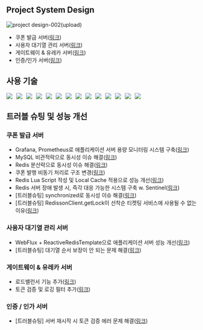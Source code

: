 ## Project System Design
![project design-002(upload)](https://github.com/user-attachments/assets/4e325496-c330-4164-a7ff-cd68d1797212)

- 쿠폰 발급 서버([링크](https://github.com/commerce-prac/coupon-issue))
- 사용자 대기열 관리 서버([링크](https://github.com/commerce-prac/queue-for-reserve))
- 게이트웨이 & 유레카 서버([링크](https://github.com/commerce-prac/gateway-service_discovery))
- 인증/인가 서버([링크](https://github.com/commerce-prac/auth))

## 사용 기술
<div style="display: flex; flex-wrap: wrap; gap: 10px;">
    <img src="https://img.shields.io/badge/java-007396?style=flat-square&logo=java&logoColor=white">
    <img src="https://img.shields.io/badge/SpringBoot-6DB33F?style=flat-square&logo=Spring&logoColor=white">
    <img src="https://img.shields.io/badge/MySQL-4479A1?style=flat-square&logo=MySQL&logoColor=white">
    <img src="https://img.shields.io/badge/Docker-2496ED?style=flat-square&logo=Docker&logoColor=white">
    <img src="https://img.shields.io/badge/Redis-red?style=flat-square">
    <img src="https://img.shields.io/badge/Grafana-red?style=flat-square">
    <img src="https://img.shields.io/badge/Prometheus-orange?style=flat-square">
    <img src="https://img.shields.io/badge/Locust-yellow?style=flat-square">
    <img src="https://img.shields.io/badge/Spring Data JPA-6DB33F?style=flat-square">
    <img src="https://img.shields.io/badge/Spring WebFlux-6DB33F?style=flat-square">
    <img src="https://img.shields.io/badge/Spring Cloud Gateway-6DB33F?style=flat-square">
    <img src="https://img.shields.io/badge/Spring Cloud Netflix-6DB33F?style=flat-square">
    <img src="https://img.shields.io/badge/Spring Authorization Server-6DB33F?style=flat-square">
    <img src="https://img.shields.io/badge/Spring Security-6DB33F?style=flat-square">
</div>

## 트러블 슈팅 및 성능 개선
### 쿠폰 발급 서버
- Grafana, Prometheus로 애플리케이션 서버 용량 모니터링 시스템 구축([링크](https://velog.io/@shinnybest/%EB%B6%80%ED%95%98-%ED%85%8C%EC%8A%A4%ED%8A%B8%EB%A1%9C-%EC%95%A0%ED%94%8C%EB%A6%AC%EC%BC%80%EC%9D%B4%EC%85%98-%EC%84%9C%EB%B2%84%EC%9D%98-%EC%9E%84%EA%B3%84%EC%B9%98%EB%A5%BC-%ED%99%95%EC%9D%B8%ED%95%98%EA%B3%A0-%EC%8B%B6%EC%96%B4%EC%9A%94))
- MySQL 비관적락으로 동시성 이슈 해결([링크](https://velog.io/@shinnybest/MySQL-InnoDB-Repeatable-Read-Row-Lock-PESSIMISTICWRITE))
- Redis 분산락으로 동시성 이슈 해결([링크](https://velog.io/@shinnybest/Redis-%EB%B6%84%EC%82%B0%EB%9D%BD%EC%9C%BC%EB%A1%9C-%EB%8F%99%EC%8B%9C%EC%84%B1-%EC%9D%B4%EC%8A%88%EB%A5%BC-%ED%95%B4%EA%B2%B0%ED%96%88%EC%A7%80%EB%A7%8C-%EC%97%AC%EC%A0%84%ED%9E%88-%EB%AC%B8%EC%A0%9C%EB%8A%94-%EB%82%A8%EC%95%84%EC%9E%88%EB%8B%A4))
- 쿠폰 발행 비동기 처리로 구조 변경([링크](https://velog.io/@shinnybest/%EC%BF%A0%ED%8F%B0-%EB%B0%9C%ED%96%89%EC%9D%80-%EB%B9%84%EB%8F%99%EA%B8%B0-%EC%B2%98%EB%A6%AC%EB%90%98%EB%8F%84%EB%A1%9D-%EC%8B%9C%EC%8A%A4%ED%85%9C-%EC%84%A4%EA%B3%84%EB%A5%BC-%EC%83%88%EB%A1%9C-%ED%95%B4%EB%B3%B4%EA%B8%B0))
- Redis Lua Script 작성 및 Local Cache 적용으로 성능 개선([링크](https://velog.io/@shinnybest/Lua-Script-in-Redis-Local-Cache-%EA%B4%80%EB%A6%AC%EB%A5%BC-%ED%86%B5%ED%95%9C-%EC%84%B1%EB%8A%A5-%EA%B0%9C%EC%84%A0))
- Redis 서버 장애 발생 시, 즉각 대응 가능한 시스템 구축 w. Sentinel([링크](https://velog.io/@shinnybest/Redis-Primary-Replica%EC%99%80-Sentinel%EB%A1%9C-%EC%9E%A5%EC%95%A0%EC%97%90%EB%8F%84-%EB%8C%80%EC%9D%91%EA%B0%80%EB%8A%A5%ED%95%9C-%EC%8B%9C%EC%8A%A4%ED%85%9C-%EA%B5%AC%EC%B6%95%ED%95%98%EA%B8%B0))
- [트러블슈팅] synchronized로 동시성 이슈 해결([링크](https://velog.io/@shinnybest/Troubleshooting-%EC%BF%A0%ED%8F%B0-%EB%B0%9C%EA%B8%89-%EB%82%B4%EC%97%AD%EC%9D%B4-%EC%98%88%EC%83%81%EB%B3%B4%EB%8B%A4-%EB%8D%94-%EB%A7%8E%EC%9D%B4-%EC%8C%93%EC%97%AC%EC%9E%88%EC%8A%B5%EB%8B%88%EB%8B%A4))
- [트러블슈팅] RedissonClient.getLock이 선착순 티켓팅 서비스에 사용될 수 없는 이유([링크](https://velog.io/@shinnybest/non-fair-locking-%EB%B9%84%EA%B3%B5%EC%A0%95-%EB%9D%BD))

### 사용자 대기열 관리 서버
- WebFlux + ReactiveRedisTemplate으로 애플리케이션 서버 성능 개선([링크](https://velog.io/@shinnybest/Spring-WebFlux%EB%A1%9C-%EC%95%A0%ED%94%8C%EB%A6%AC%EC%BC%80%EC%9D%B4%EC%85%98-%EC%84%9C%EB%B2%84%EC%9D%98-%EC%B2%98%EB%A6%AC-%EC%84%B1%EB%8A%A5%EC%9D%84-%EB%86%92%EC%9D%B4%EA%B8%B0))
- [트러블슈팅] 대기열 순서 보장이 안 되는 문제 해결([링크](https://velog.io/@shinnybest/Redis-sorted-set-timestamp-score))

### 게이트웨이 & 유레카 서버
- 로드밸런서 기능 추가([링크](https://velog.io/@shinnybest/Gateway-%EC%84%9C%EB%B2%84%EC%99%80-%EC%84%9C%EB%B9%84%EC%8A%A4-%EC%9D%B8%EC%8A%A4%ED%84%B4%EC%8A%A4-scale-out-%EC%8B%9C%EB%8F%84))
- 토큰 검증 및 로깅 필터 추가([링크](https://velog.io/@shinnybest/MSA-LB-w.-Eureka-Client-tmt0xb2x))

### 인증 / 인가 서버
- [트러블슈팅] 서버 재시작 시 토큰 검증 에러 문제 해결([링크](https://velog.io/@shinnybest/Auth-%EC%84%9C%EB%B2%84-%EC%9E%AC%EC%8B%9C%EC%9E%91-%EC%8B%9C-%ED%86%A0%ED%81%B0-%EA%B2%80%EC%A6%9D-%EC%8B%A4%ED%8C%A8-%ED%95%B4%EA%B2%B0-w.-Keytool))
